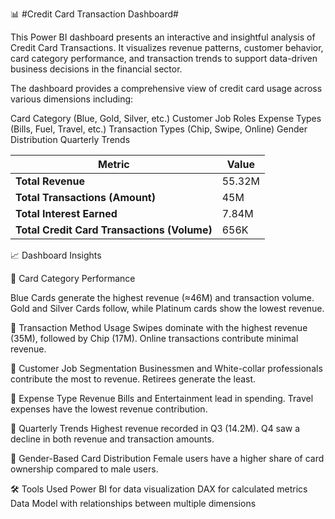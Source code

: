 📊 #Credit Card Transaction Dashboard#


This Power BI dashboard presents an interactive and insightful analysis of Credit Card Transactions. It visualizes revenue patterns, customer behavior, card category performance, and transaction trends to support data-driven business decisions in the financial sector.


The dashboard provides a comprehensive view of credit card usage across various dimensions including:

Card Category (Blue, Gold, Silver, etc.)
Customer Job Roles
Expense Types (Bills, Fuel, Travel, etc.)
Transaction Types (Chip, Swipe, Online)
Gender Distribution
Quarterly Trends



| Metric                                      | Value  |
| ------------------------------------------- | ------ |
| **Total Revenue**                           | 55.32M |
| **Total Transactions (Amount)**             | 45M    |
| **Total Interest Earned**                   | 7.84M  |
| **Total Credit Card Transactions (Volume)** | 656K   |


📈 Dashboard Insights

🔹 Card Category Performance

Blue Cards generate the highest revenue (≈46M) and transaction volume.
Gold and Silver Cards follow, while Platinum cards show the lowest revenue.


🔹 Transaction Method Usage
Swipes dominate with the highest revenue (35M), followed by Chip (17M).
Online transactions contribute minimal revenue.


🔹 Customer Job Segmentation
Businessmen and White-collar professionals contribute the most to revenue.
Retirees generate the least.


🔹 Expense Type Revenue
Bills and Entertainment lead in spending.
Travel expenses have the lowest revenue contribution.


🔹 Quarterly Trends
Highest revenue recorded in Q3 (14.2M).
Q4 saw a decline in both revenue and transaction amounts.


🔹 Gender-Based Card Distribution
Female users have a higher share of card ownership compared to male users.



🛠️ Tools Used
Power BI for data visualization
DAX for calculated metrics
Data Model with relationships between multiple dimensions

